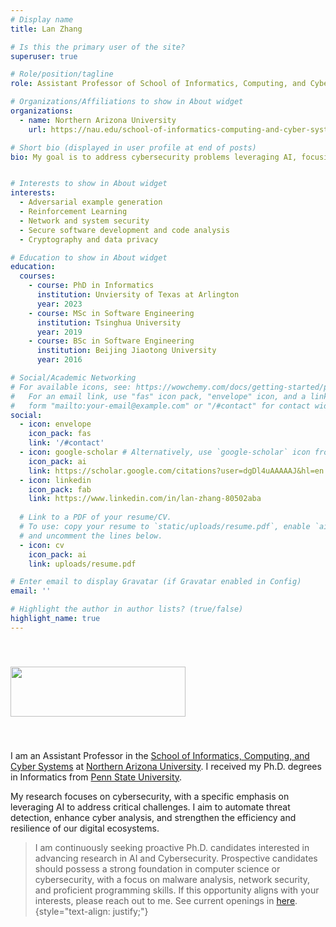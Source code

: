 ```yaml
---
# Display name
title: Lan Zhang

# Is this the primary user of the site?
superuser: true

# Role/position/tagline
role: Assistant Professor of School of Informatics, Computing, and Cyber Systems

# Organizations/Affiliations to show in About widget
organizations:
  - name: Northern Arizona University
    url: https://nau.edu/school-of-informatics-computing-and-cyber-systems/

# Short bio (displayed in user profile at end of posts)
bio: My goal is to address cybersecurity problems leveraging AI, focusing on attacks and defenses against deep learning-based detection models.


# Interests to show in About widget
interests:
  - Adversarial example generation
  - Reinforcement Learning
  - Network and system security
  - Secure software development and code analysis
  - Cryptography and data privacy

# Education to show in About widget
education:
  courses:
    - course: PhD in Informatics
      institution: Unviersity of Texas at Arlington
      year: 2023
    - course: MSc in Software Engineering
      institution: Tsinghua University
      year: 2019
    - course: BSc in Software Engineering
      institution: Beijing Jiaotong University
      year: 2016

# Social/Academic Networking
# For available icons, see: https://wowchemy.com/docs/getting-started/page-builder/#icons
#   For an email link, use "fas" icon pack, "envelope" icon, and a link in the
#   form "mailto:your-email@example.com" or "/#contact" for contact widget.
social:
  - icon: envelope
    icon_pack: fas
    link: '/#contact'
  - icon: google-scholar # Alternatively, use `google-scholar` icon from `ai` icon pack
    icon_pack: ai
    link: https://scholar.google.com/citations?user=dgDl4uAAAAAJ&hl=en
  - icon: linkedin
    icon_pack: fab
    link: https://www.linkedin.com/in/lan-zhang-80502aba
  
  # Link to a PDF of your resume/CV.
  # To use: copy your resume to `static/uploads/resume.pdf`, enable `ai` icons in `params.yaml`,
  # and uncomment the lines below.
  - icon: cv
    icon_pack: ai
    link: uploads/resume.pdf

# Enter email to display Gravatar (if Gravatar enabled in Config)
email: ''

# Highlight the author in author lists? (true/false)
highlight_name: true
---
```

<img src="authors/admin/nau.png" width="280" height="80" style="margin: 40px 0" />

I am an Assistant Professor in the [School of Informatics, Computing, and Cyber Systems](https://nau.edu/school-of-informatics-computing-and-cyber-systems/) at [Northern Arizona University](https://nau.edu). I received my Ph.D. degrees in Informatics from [Penn State University](https://psu.edu). 

My research focuses on cybersecurity, with a specific emphasis on leveraging AI to address critical challenges. I aim to automate threat detection, enhance cyber analysis, and strengthen the efficiency and resilience of our digital ecosystems.

> I am continuously seeking proactive Ph.D. candidates interested in advancing research in AI and Cybersecurity. Prospective candidates should possess a strong foundation in computer science or cybersecurity, with a focus on malware analysis, network security, and proficient programming skills. If this opportunity aligns with your interests, please reach out to me. See current openings in [here](opening/).
{style="text-align: justify;"}
